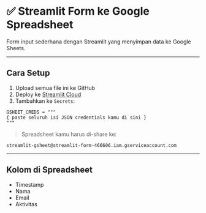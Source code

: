 # ✅ Streamlit Form ke Google Spreadsheet

Form input sederhana dengan Streamlit yang menyimpan data ke Google Sheets.

---

## Cara Setup

1. Upload semua file ini ke GitHub
2. Deploy ke [Streamlit Cloud](https://streamlit.io/cloud)
3. Tambahkan ke `Secrets`:

```
GSHEET_CREDS = """
{ paste seluruh isi JSON credentials kamu di sini }
"""
```

> Spreadsheet kamu harus di-share ke:
```
streamlit-gsheet@streamlit-form-466606.iam.gserviceaccount.com
```

---

## Kolom di Spreadsheet

- Timestamp
- Nama
- Email
- Aktivitas